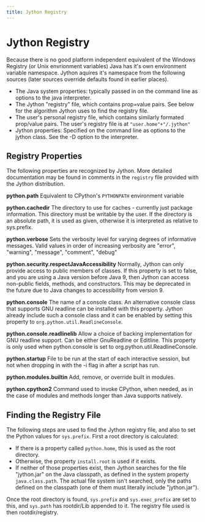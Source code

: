 ```yaml
---
title: Jython Registry
---
```


# Jython Registry

Because there is no good platform independent equivalent of the Windows Registry (or Unix envrionment variables) Java has it's own environment variable namespace. Jython aquires it's namespace from the following sources (later sources override defaults found in earlier places).

 - The Java system properties: typically passed in on the command line as options to the java interpreter.
 - The Jython "registry" file, which contains prop=value pairs. See below for the algorithm Jython uses to find the registry file.
 - The user's personal registry file, which contains similarly formated prop/value pairs. The user's registry file is at `"user.home"+"/.jython"`
 - Jython properties: Specified on the command line as options to the jython class. See the -D option to the interpreter.

## Registry Properties

The following properties are recognized by Jython. More detailed documentation may be found in comments in the `registry` file provided with the Jython distribution. 

**python.path**
Equivalent to CPython's `PYTHONPATH` environment variable

**python.cachedir**
The directory to use for caches - currently just package information. This directory must be writable by the user. If the directory is an absolute path, it is used as given, otherwise it is interpreted as relative to sys.prefix.

**python.verbose**
Sets the verbosity level for varying degrees of informative messages. Valid values in order of increasing verbosity are "error", "warning", "message", "comment", "debug"

**python.security.respectJavaAccessibility**
Normally, Jython can only provide access to public members of classes. If this property is set to false, and you are using a Java version before Java 9, then Jython can access non-public fields, methods, and constructors. This may be deprecated in the future due to Java changes to accessibility from version 9.

**python.console**
The name of a console class. An alternative console class that supports GNU readline can be installed with this property. Jython already include such a console class and it can be enabled by setting this property to `org.python.util.ReadlineConsole`.

**python.console.readlinelib**
Allow a choice of backing implementation for GNU readline support. Can be either GnuReadline or Editline. This property is only used when python.console is set to org.python.util.ReadlineConsole.

**python.startup**
File to be run at the start of each interactive session, but not when dropping in with the -i flag in after a script has run.

**python.modules.builtin**
Add, remove, or override built in modules.

**python.cpython2**
Command used to invoke CPython, when needed, as in the case of modules and methods longer than Java supports natively.




## Finding the Registry File

The following steps are used to find the Jython registry file, and also to set the Python values for `sys.prefix`. First a root directory is calculated:

 - If there is a property called `python.home`, this is used as the root directory.
 - Otherwise, the property `install.root` is used if it exists.
 - If neither of those properties exist, then Jython searches for the file "jython.jar" on the Java classpath, as defined in the system property `java.class.path`. The actual file system isn't searched, only the paths defined on the classpath (one of them must literally include "jython.jar").

Once the root directory is found, `sys.prefix` and `sys.exec_prefix` are set to this, and `sys.path` has rootdir/Lib appended to it. The registry file used is then rootdir/registry.

